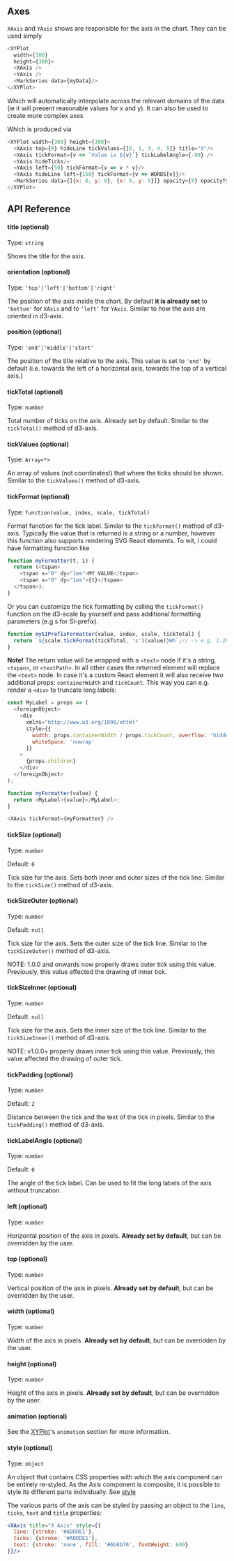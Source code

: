 ## Axes

<!-- INJECT:"CustomAxesOrientationWithLink" -->

`XAxis` and `YAxis` shows are responsible for the axis in the chart. They can be used simply

```javascript
<XYPlot
  width={300}
  height={300}>
  <XAxis />
  <YAxis />
  <MarkSeries data={myData}/>
</XYPlot>
```

Which will automatically interpolate across the relevant domains of the data (ie it will present reasonable values for x and y). It can also be used to create more complex axes

<!-- INJECT:"CustomAxesWithLink" -->

Which is produced via

```javascript
<XYPlot width={300} height={300}>
  <XAxis top={0} hideLine tickValues={[0, 1, 3, 4, 5]} title="X"/>
  <XAxis tickFormat={v => `Value is ${v}`} tickLabelAngle={-90} />
  <YAxis hideTicks/>
  <YAxis left={50} tickFormat={v => v * v}/>
  <YAxis hideLine left={150} tickFormat={v => WORDS[v]}/>
  <MarkSeries data={[{x: 0, y: 0}, {x: 5, y: 5}]} opacity={0} opacityType="linear"/>
</XYPlot>
```


## API Reference

#### title (optional)

Type: `string`

Shows the title for the axis.

#### orientation (optional)

Type: `'top'|'left'|'bottom'|'right'`

The position of the axis inside the chart.
By default **it is already set** to `'bottom'` for `XAxis` and to `'left'` for `YAxis`. Similar to how the axis are oriented in d3-axis.

#### position (optional)

Type: `'end'|'middle'|'start'`

The position of the title relative to the axis. This value is set to `'end'` by default (i.e. towards the left of a horizontal axis, towards the top of a vertical axis.)

#### tickTotal (optional)

Type: `number`

Total number of ticks on the axis. Already set by default. Similar to the `tickTotal()` method of d3-axis.

#### tickValues (optional)

Type: `Array<*>`

An array of values (not coordinates!) that where the ticks should be shown. Similar to the `tickValues()` method of d3-axis.

#### tickFormat (optional)

Type: `function(value, index, scale, tickTotal)`

Format function for the tick label. Similar to the `tickFormat()` method of d3-axis. Typically the value that is returned is a string or a number, however this function also supports rendering SVG React elements. To wit, I could have formatting function like

```javascript
function myFormatter(t, i) {
  return (<tspan>
    <tspan x="0" dy="1em">MY VALUE</tspan>
    <tspan x="0" dy="1em">{t}</tspan>
  </tspan>);
}
```

Or you can customize the tick formatting by calling the `tickFormat()` function on the d3-scale by yourself and pass additional formatting parameters (e.g s for SI-prefix).
```javascript
function mySIPrefixFormatter(value, index, scale, tickTotal) {
  return `${scale.tickFormat(tickTotal, 's')(value)}Wh`;// -> e.g. 1.2kWh
}
```

**Note!** The return value will be wrapped with a `<text>` node if it's a string, `<tspan>`, or `<textPath>`. In all other cases the returned element will replace the `<text>` node. In case it's a custom React element it will also receive two additional props: `containerWidth` and `tickCount`. This way you can e.g. render a `<div>` to truncate long labels:

```javascript
const MyLabel = props => (
  <foreignObject>
    <div
      xmlns="http://www.w3.org/1999/xhtml"
      style={{
        width: props.containerWidth / props.tickCount, overflow: 'hidden',
        whiteSpace: 'nowrap'
      }}
    >
      {props.children}
    </div>
  </foreignObject>
);

function myFormatter(value) {
  return <MyLabel>{value}</MyLabel>;
}

<XAxis tickFormat={myFormatter} />
```

<!-- INJECT:"CustomAxisTickElement" -->

#### tickSize (optional)

Type: `number`

Default: `6`

Tick size for the axis. Sets both inner and outer sizes of the tick line. Similar to the `tickSize()` method of d3-axis.

#### tickSizeOuter (optional)

Type: `number`

Default: `null`

Tick size for the axis. Sets the outer size of the tick line. Similar to the `tickSizeOuter()` method of d3-axis.

NOTE: 1.0.0 and onwards now properly draws outer tick using this value. Previously, this value affected the drawing of inner tick.

#### tickSizeInner (optional)

Type: `number`

Default: `null`

Tick size for the axis. Sets the inner size of the tick line. Similar to the `tickSizeInner()` method of d3-axis.

NOTE: v1.0.0+ properly draws inner tick using this value. Previously, this value affected the drawing of outer tick.

#### tickPadding (optional)

Type: `number`

Default: `2`

Distance between the tick and the text of the tick in pixels. Similar to the `tickPadding()` method of d3-axis.

#### tickLabelAngle (optional)

Type: `number`

Default: `0`

The angle of the tick label. Can be used to fit the long labels of the axis without truncation.

#### left (optional)

Type: `number`

Horizontal position of the axis in pixels. **Already set by default**, but can be overridden by the user.

#### top (optional)

Type: `number`

Vertical position of the axis in pixels. **Already set by default**, but can be overridden by the user.

#### width (optional)

Type: `number`

Width of the axis in pixels. **Already set by default**, but can be overridden by the user.

#### height (optional)

Type: `number`

Height of the axis in pixels. **Already set by default**, but can be overridden by the user.

#### animation (optional)
See the [XYPlot](xy-plot.md)'s `animation` section for more information.

#### style (optional)

Type: `object`

An object that contains CSS properties with which the axis component can be entirely re-styled.
As the Axis component is composite, it is possible to style its different parts individually. See [style](style.md)

The various parts of the axis can be styled by passing an object to the `line`, `ticks`, `text` and `title` properties:

```jsx
<XAxis title="X Axis" style={{
  line: {stroke: '#ADDDE1'},
  ticks: {stroke: '#ADDDE1'},
  text: {stroke: 'none', fill: '#6b6b76', fontWeight: 600}
}}/>
```

